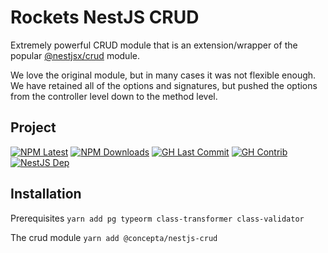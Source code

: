 # Rockets NestJS CRUD

Extremely powerful CRUD module that is an extension/wrapper of the
popular [@nestjsx/crud](https://github.com/nestjsx/crud) module.

We love the original module, but in many cases it was not flexible enough.
We have retained all of the options and signatures, but pushed
the options from the controller level down to the method level.

## Project

[![NPM Latest](https://img.shields.io/npm/v/@concepta/nestjs-crud)](https://www.npmjs.com/package/@concepta/nestjs-crud)
[![NPM Downloads](https://img.shields.io/npm/dw/@conceptadev/nestjs-crud)](https://www.npmjs.com/package/@concepta/nestjs-crud)
[![GH Last Commit](https://img.shields.io/github/last-commit/conceptadev/rockets?logo=github)](https://github.com/conceptadev/rockets)
[![GH Contrib](https://img.shields.io/github/contributors/conceptadev/rockets?logo=github)](https://github.com/conceptadev/rockets/graphs/contributors)
[![NestJS Dep](https://img.shields.io/github/package-json/dependency-version/conceptadev/rockets/@nestjs/common?label=NestJS&logo=nestjs&filename=packages%2Fnestjs-core%2Fpackage.json)](https://www.npmjs.com/package/@nestjs/common)

## Installation

Prerequisites
`yarn add pg typeorm class-transformer class-validator`

The crud module
`yarn add @concepta/nestjs-crud`
